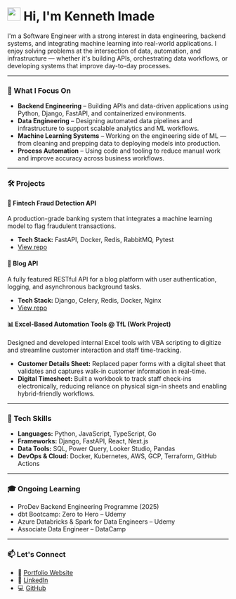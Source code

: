 # <img src="https://raw.githubusercontent.com/MartinHeinz/MartinHeinz/master/wave.gif" width="30px"> Hi, I'm Kenneth Imade

I'm a Software Engineer with a strong interest in data engineering, backend systems, and integrating machine learning into real-world applications. I enjoy solving problems at the intersection of data, automation, and infrastructure — whether it's building APIs, orchestrating data workflows, or developing systems that improve day-to-day processes.

---

### 🧠 What I Focus On
- **Backend Engineering** – Building APIs and data-driven applications using Python, Django, FastAPI, and containerized environments.
- **Data Engineering** – Designing automated data pipelines and infrastructure to support scalable analytics and ML workflows.
- **Machine Learning Systems** – Working on the engineering side of ML — from cleaning and prepping data to deploying models into production.
- **Process Automation** – Using code and tooling to reduce manual work and improve accuracy across business workflows.

---

### 🛠️ Projects

#### 🚨 Fintech Fraud Detection API
A production-grade banking system that integrates a machine learning model to flag fraudulent transactions.
- **Tech Stack:** FastAPI, Docker, Redis, RabbitMQ, Pytest
- [View repo](#)

#### 📝 Blog API
A fully featured RESTful API for a blog platform with user authentication, logging, and asynchronous background tasks.
- **Tech Stack:** Django, Celery, Redis, Docker, Nginx
- [View repo](#)

#### 📊 Excel-Based Automation Tools @ TfL (Work Project)
Designed and developed internal Excel tools with VBA scripting to digitize and streamline customer interaction and staff time-tracking.
- **Customer Details Sheet:** Replaced paper forms with a digital sheet that validates and captures walk-in customer information in real-time.
- **Digital Timesheet:** Built a workbook to track staff check-ins electronically, reducing reliance on physical sign-in sheets and enabling hybrid-friendly workflows.

---

### 🧰 Tech Skills

- **Languages:** Python, JavaScript, TypeScript, Go
- **Frameworks:** Django, FastAPI, React, Next.js
- **Data Tools:** SQL, Power Query, Looker Studio, Pandas
- **DevOps & Cloud:** Docker, Kubernetes, AWS, GCP, Terraform, GitHub Actions

---

### 🎓 Ongoing Learning

- ProDev Backend Engineering Programme (2025)
- dbt Bootcamp: Zero to Hero – Udemy
- Azure Databricks & Spark for Data Engineers – Udemy
- Associate Data Engineer – DataCamp

---

### 📫 Let's Connect

- 🔗 [Portfolio Website](https://kennethimade.dev)
- 💼 [LinkedIn](https://www.linkedin.com/in/kenneth-imade/)
- 💻 [GitHub](https://github.com/KenImade)

